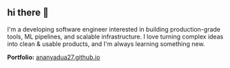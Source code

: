 ## hi there 👋

I'm a developing software engineer interested in building production-grade tools, ML pipelines, and scalable infrastructure. I love turning complex ideas into clean & usable products, and I'm always learning something new.

**Portfolio:** [ananyadua27.github.io](https://ananyadua27.github.io/my-website/portfolio.html)
